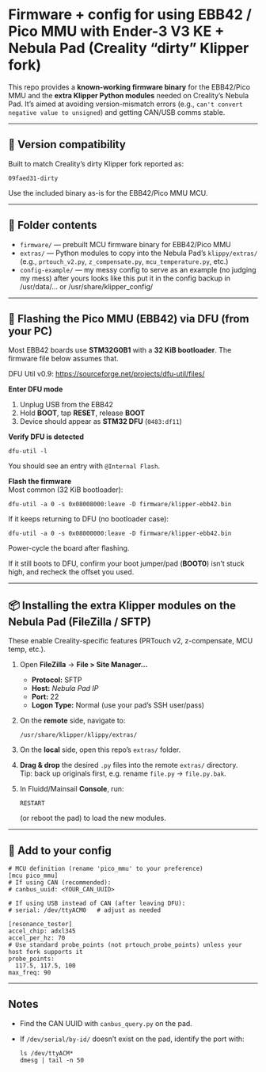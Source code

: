 # Firmware + config for using **EBB42 / Pico MMU** with **Ender-3 V3 KE + Nebula Pad** (Creality “dirty” Klipper fork)

This repo provides a **known-working firmware binary** for the EBB42/Pico MMU and the **extra Klipper Python modules** needed on Creality’s Nebula Pad. It’s aimed at avoiding version-mismatch errors (e.g., `can't convert negative value to unsigned`) and getting CAN/USB comms stable.

---

## 🧠 Version compatibility

Built to match Creality’s dirty Klipper fork reported as:

    09faed31-dirty

Use the included binary as-is for the EBB42/Pico MMU MCU.

---

## 📂 Folder contents

- `firmware/` — prebuilt MCU firmware binary for EBB42/Pico MMU  
- `extras/` — Python modules to copy into the Nebula Pad’s `klippy/extras/` (e.g., `prtouch_v2.py`, `z_compensate.py`, `mcu_temperature.py`, etc.)  
- `config-example/` — my messy config to serve as an example (no judging my mess) after yours looks like this put it in the config backup in /usr/data/... or /usr/share/klipper_config/


---

## 🔧 Flashing the Pico MMU (EBB42) via DFU (from your PC)

Most EBB42 boards use **STM32G0B1** with a **32 KiB bootloader**. The firmware file below assumes that.

DFU Util v0.9: https://sourceforge.net/projects/dfu-util/files/

**Enter DFU mode**
1. Unplug USB from the EBB42  
2. Hold **BOOT**, tap **RESET**, release **BOOT**  
3. Device should appear as **STM32 DFU** (`0483:df11`)

**Verify DFU is detected**
    
    dfu-util -l

You should see an entry with `@Internal Flash`.

**Flash the firmware**  
Most common (32 KiB bootloader):

    dfu-util -a 0 -s 0x08008000:leave -D firmware/klipper-ebb42.bin

If it keeps returning to DFU (no bootloader case):

    dfu-util -a 0 -s 0x08000000:leave -D firmware/klipper-ebb42.bin

Power-cycle the board after flashing.

If it still boots to DFU, confirm your boot jumper/pad (**BOOT0**) isn’t stuck high, and recheck the offset you used.

---

## 📦 Installing the extra Klipper modules on the Nebula Pad (FileZilla / SFTP)

These enable Creality-specific features (PRTouch v2, z-compensate, MCU temp, etc.).

1. Open **FileZilla** → **File > Site Manager…**  
   - **Protocol:** SFTP  
   - **Host:** *Nebula Pad IP*  
   - **Port:** 22  
   - **Logon Type:** Normal (use your pad’s SSH user/pass)
2. On the **remote** side, navigate to:

       /usr/share/klipper/klippy/extras/

3. On the **local** side, open this repo’s `extras/` folder.
4. **Drag & drop** the desired `.py` files into the remote `extras/` directory.  
   Tip: back up originals first, e.g. rename `file.py` → `file.py.bak`.
5. In Fluidd/Mainsail **Console**, run:

       RESTART

   (or reboot the pad) to load the new modules.

---

## 🧩 Add to your config

    # MCU definition (rename 'pico_mmu' to your preference)
    [mcu pico_mmu]
    # If using CAN (recommended):
    # canbus_uuid: <YOUR_CAN_UUID>
    
    # If using USB instead of CAN (after leaving DFU):
    # serial: /dev/ttyACM0   # adjust as needed
    
    [resonance_tester]
    accel_chip: adxl345
    accel_per_hz: 70
    # Use standard probe_points (not prtouch_probe_points) unless your host fork supports it
    probe_points:
      117.5, 117.5, 100
    max_freq: 90

---

## Notes

- Find the CAN UUID with `canbus_query.py` on the pad.  
- If `/dev/serial/by-id/` doesn’t exist on the pad, identify the port with:

      ls /dev/ttyACM*
      dmesg | tail -n 50
